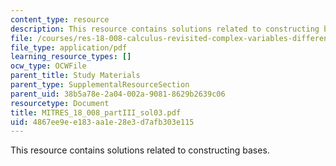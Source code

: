 ```yaml
---
content_type: resource
description: This resource contains solutions related to constructing bases.
file: /courses/res-18-008-calculus-revisited-complex-variables-differential-equations-and-linear-algebra-fall-2011/4867ee9ee183aa1e28e3d7afb303e115_MITRES_18_008_partIII_sol03.pdf
file_type: application/pdf
learning_resource_types: []
ocw_type: OCWFile
parent_title: Study Materials
parent_type: SupplementalResourceSection
parent_uid: 38b5a78e-2a04-002a-9081-8629b2639c06
resourcetype: Document
title: MITRES_18_008_partIII_sol03.pdf
uid: 4867ee9e-e183-aa1e-28e3-d7afb303e115
---
```

This resource contains solutions related to constructing bases.

